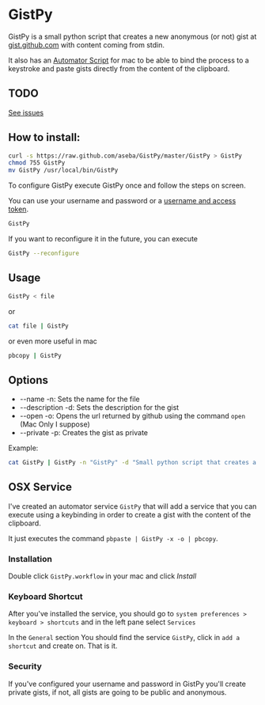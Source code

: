 # GistPy

GistPy is a small python script that creates a new anonymous (or not) gist at [gist.github.com](https://gist.github.com/) with content coming from stdin.

It also has an [Automator Script](#osx-service) for mac to be able to bind the process to a keystroke and paste gists directly from the content of the clipboard.

## TODO

[See issues](https://github.com/aseba/GistPy/issues)

## How to install:

```bash
curl -s https://raw.github.com/aseba/GistPy/master/GistPy > GistPy
chmod 755 GistPy
mv GistPy /usr/local/bin/GistPy
```

To configure GistPy execute GistPy once and follow the steps on screen.

You can use your username and password or a [username and access token](https://help.github.com/articles/creating-an-access-token-for-command-line-use).

```bash
GistPy
```

If you want to reconfigure it in the future, you can execute

```bash
GistPy --reconfigure
```

## Usage
```bash
GistPy < file
```

or

```bash
cat file | GistPy
```

or even more useful in mac

```bash
pbcopy | GistPy
```

## Options
* --name -n: Sets the name for the file
* --description -d: Sets the description for the gist
* --open -o: Opens the url returned by github using the command `open` (Mac Only I suppose)
* --private -p: Creates the gist as private

Example:
```bash
cat GistPy | GistPy -n "GistPy" -d "Small python script that creates a new anonymous gist with content coming from stdin" -o -p -U aseba -P shhthisisasecret
```

## OSX Service

I've created an automator service `GistPy` that will add a service that you can execute using a keybinding in order to create a gist with the content of the clipboard.

It just executes the command `pbpaste | GistPy -x -o | pbcopy`.

### Installation

Double click `GistPy.workflow` in your mac and click *Install*

### Keyboard Shortcut

After you've installed the service, you should go to `system preferences > keyboard > shortcuts` and in the left pane select `Services`

In the `General` section You should find the service `GistPy`, click in `add a shortcut` and create on. That is it.

### Security

If you've configured your username and password in GistPy you'll create private gists, if not, all gists are going to be public and anonymous.
